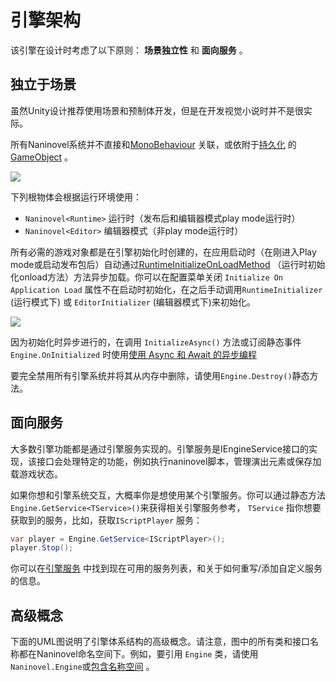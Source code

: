 ﻿# 引擎架构

该引擎在设计时考虑了以下原则： **场景独立性** 和 **面向服务** 。

## 独立于场景

虽然Unity设计推荐使用场景和预制体开发，但是在开发视觉小说时并不是很实际。

所有Naninovel系统并不直接和[MonoBehaviour]( https://docs.unity3d.com/ScriptReference/MonoBehaviour.html) 关联，或依附于[持久化]( https://docs.unity3d.com/ScriptReference/Object.DontDestroyOnLoad.html) 的 [GameObject]( https://docs.unity3d.com/ScriptReference/GameObject.html) 。


![](https://i.gyazo.com/9805e2ce450bc486a007cdc001f8ae13.png)

下列根物体会根据运行环境使用：
- `Naninovel<Runtime>` 运行时（发布后和编辑器模式play mode运行时）
- `Naninovel<Editor>` 编辑器模式（非play mode运行时）

所有必需的游戏对象都是在引擎初始化时创建的，在应用启动时（在刚进入Play mode或启动发布包后）自动通过[RuntimeInitializeOnLoadMethod]( https://docs.unity3d.com/ScriptReference/RuntimeInitializeOnLoadMethodAttribute.html) （运行时初始化onload方法）方法异步加载。你可以在配置菜单关闭 `Initialize On Application Load` 属性不在启动时初始化，在之后手动调用`RuntimeInitializer` (运行模式下) 或 `EditorInitializer` (编辑器模式下)来初始化。

![](https://i.gyazo.com/f58a8af9f2f6d71286061e55fc228896.png)

因为初始化时异步进行的，在调用 `InitializeAsync()` 方法或订阅静态事件`Engine.OnInitialized` 时使用[使用 Async 和 Await 的异步编程](https://docs.microsoft.com/en-us/dotnet/csharp/programming-guide/concepts/async/)

要完全禁用所有引擎系统并将其从内存中删除，请使用`Engine.Destroy()`静态方法。

## 面向服务

大多数引擎功能都是通过引擎服务实现的。引擎服务是IEngineService接口的实现，该接口会处理特定的功能，例如执行naninovel脚本，管理演出元素或保存加载游戏状态。

如果你想和引擎系统交互，大概率你是想使用某个引擎服务。你可以通过静态方法`Engine.GetService<TService>()`来获得相关引擎服务参考， `TService` 指你想要获取到的服务，比如，获取`IScriptPlayer` 服务：

```csharp
var player = Engine.GetService<IScriptPlayer>();
player.Stop();
```

你可以在[引擎服务](/zh/guide/engine-services) 中找到现在可用的服务列表，和关于如何重写/添加自定义服务的信息。

## 高级概念

下面的UML图说明了引擎体系结构的高级概念。请注意，图中的所有类和接口名称都在Naninovel命名空间下。例如，要引用 `Engine` 类，请使用 `Naninovel.Engine`或[包含名称空间](https://docs.microsoft.com/en-us/dotnet/csharp/programming-guide/namespaces/using-namespaces) 。

<object style="width:100%; max-width:699px" data="/assets/img/engine-design.svg" type="image/svg+xml"></object>
